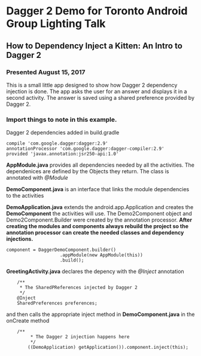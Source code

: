 # Dagger 2 Demo for Toronto Android Group Lighting Talk
## How to Dependency Inject a Kitten: An Intro to Dagger 2
### Presented August 15, 2017

This is a small little app designed to show how Dagger 2 dependency 
injection is done. The app asks the user for an answer and displays 
it in a second activity. The answer is saved using a shared preference 
provided by Dagger 2.

### Import things to note in this example.

Dagger 2 dependencies added in build.gradle
```
compile 'com.google.dagger:dagger:2.9'
annotationProcessor 'com.google.dagger:dagger-compiler:2.9'
provided 'javax.annotation:jsr250-api:1.0'
```

**AppModule.java** provides all dependencies needed by all the activities. The 
dependenices are defined by the Objects they return. The class is annotated 
with *@Module*

**DemoComponent.java** is an interface that links the module dependencies to 
the activities

**DemoApplication.java** extends the android.app.Application and creates
the **DemoComponent** the activities will use. The Demo2Component object
and Demo2Component.Builder were created by the annotation processor. **After 
creating the modules and components always rebuild the project so the 
annotation processor can create the needed classes and dependency 
injections.**
```
component = DaggerDemoComponent.builder()
                    .appModule(new AppModule(this))
                    .build();
```

**GreetingActivity.java** declares the depency with the *@Inject* 
annotation
```
    /**
     * The SharedPReferences injected by Dagger 2
     */
    @Inject
    SharedPreferences preferences;
```
and then calls the appropriate inject method in **DemoComponent.java**
in the onCreate method
```
	/**
         * The Dagger 2 injection happens here
         */
        ((DemoApplication) getApplication()).component.inject(this);
```

